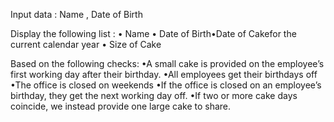 Input data : Name , Date of Birth

Display the following list : 
• Name
• Date of Birth•Date of Cakefor the current calendar year
• Size of Cake

Based on the following checks:
•A small cake is provided on the employee’s first working day after their birthday.
•All employees get their birthdays off
•The office is closed on weekends
•If the office is closed on an employee’s birthday, they get the next working day off.
•If two or more cake days coincide, we instead provide one large cake to share.
